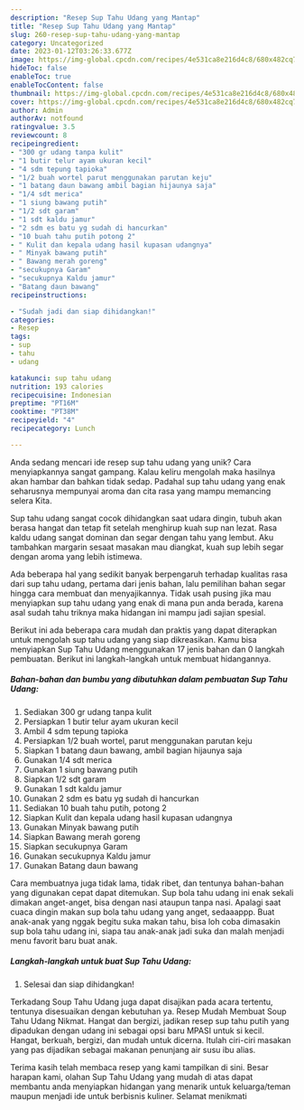 ```yaml
---
description: "Resep Sup Tahu Udang yang Mantap"
title: "Resep Sup Tahu Udang yang Mantap"
slug: 260-resep-sup-tahu-udang-yang-mantap
category: Uncategorized
date: 2023-01-12T03:26:33.677Z
image: https://img-global.cpcdn.com/recipes/4e531ca8e216d4c8/680x482cq70/sup-tahu-udang-foto-resep-utama.jpg
hideToc: false
enableToc: true
enableTocContent: false
thumbnail: https://img-global.cpcdn.com/recipes/4e531ca8e216d4c8/680x482cq70/sup-tahu-udang-foto-resep-utama.jpg
cover: https://img-global.cpcdn.com/recipes/4e531ca8e216d4c8/680x482cq70/sup-tahu-udang-foto-resep-utama.jpg
author: Admin
authorAv: notfound
ratingvalue: 3.5
reviewcount: 8
recipeingredient:
- "300 gr udang tanpa kulit"
- "1 butir telur ayam ukuran kecil"
- "4 sdm tepung tapioka"
- "1/2 buah wortel parut menggunakan parutan keju"
- "1 batang daun bawang ambil bagian hijaunya saja"
- "1/4 sdt merica"
- "1 siung bawang putih"
- "1/2 sdt garam"
- "1 sdt kaldu jamur"
- "2 sdm es batu yg sudah di hancurkan"
- "10 buah tahu putih potong 2"
- " Kulit dan kepala udang hasil kupasan udangnya"
- " Minyak bawang putih"
- " Bawang merah goreng"
- "secukupnya Garam"
- "secukupnya Kaldu jamur"
- "Batang daun bawang"
recipeinstructions:

- "Sudah jadi dan siap dihidangkan!"
categories:
- Resep
tags:
- sup
- tahu
- udang

katakunci: sup tahu udang 
nutrition: 193 calories
recipecuisine: Indonesian
preptime: "PT16M"
cooktime: "PT38M"
recipeyield: "4"
recipecategory: Lunch

---
```





Anda sedang mencari ide resep sup tahu udang yang unik? Cara menyiapkannya sangat gampang. Kalau keliru mengolah maka hasilnya akan hambar dan bahkan tidak sedap. Padahal sup tahu udang yang enak seharusnya mempunyai aroma dan cita rasa yang mampu memancing selera Kita.





Sup tahu udang sangat cocok dihidangkan saat udara dingin, tubuh akan berasa hangat dan tetap fit setelah menghirup kuah sup nan lezat. Rasa kaldu udang sangat dominan dan segar dengan tahu yang lembut. Aku tambahkan margarin sesaat masakan mau diangkat, kuah sup lebih segar dengan aroma yang lebih istimewa.

Ada beberapa hal yang sedikit banyak berpengaruh terhadap kualitas rasa dari sup tahu udang, pertama dari jenis bahan, lalu pemilihan bahan segar hingga cara membuat dan menyajikannya. Tidak usah pusing jika mau menyiapkan sup tahu udang yang enak di mana pun anda berada, karena asal sudah tahu triknya maka hidangan ini mampu jadi sajian spesial.






Berikut ini ada beberapa cara mudah dan praktis yang dapat diterapkan untuk mengolah sup tahu udang yang siap dikreasikan. Kamu bisa menyiapkan Sup Tahu Udang menggunakan 17 jenis bahan dan 0 langkah pembuatan. Berikut ini langkah-langkah untuk membuat hidangannya.

<!--inarticleads1-->

##### Bahan-bahan dan bumbu yang dibutuhkan dalam pembuatan Sup Tahu Udang:

1. Sediakan 300 gr udang tanpa kulit
1. Persiapkan 1 butir telur ayam ukuran kecil
1. Ambil 4 sdm tepung tapioka
1. Persiapkan 1/2 buah wortel, parut menggunakan parutan keju
1. Siapkan 1 batang daun bawang, ambil bagian hijaunya saja
1. Gunakan 1/4 sdt merica
1. Gunakan 1 siung bawang putih
1. Siapkan 1/2 sdt garam
1. Gunakan 1 sdt kaldu jamur
1. Gunakan 2 sdm es batu yg sudah di hancurkan
1. Sediakan 10 buah tahu putih, potong 2
1. Siapkan  Kulit dan kepala udang hasil kupasan udangnya
1. Gunakan  Minyak bawang putih
1. Siapkan  Bawang merah goreng
1. Siapkan secukupnya Garam
1. Gunakan secukupnya Kaldu jamur
1. Gunakan Batang daun bawang


Cara membuatnya juga tidak lama, tidak ribet, dan tentunya bahan-bahan yang digunakan cepat dapat ditemukan. Sup bola tahu udang ini enak sekali dimakan anget-anget, bisa dengan nasi ataupun tanpa nasi. Apalagi saat cuaca dingin makan sup bola tahu udang yang anget, sedaaappp. Buat anak-anak yang nggak begitu suka makan tahu, bisa loh coba dimasakin sup bola tahu udang ini, siapa tau anak-anak jadi suka dan malah menjadi menu favorit baru buat anak. 

<!--inarticleads2-->

##### Langkah-langkah untuk buat Sup Tahu Udang:


1. Selesai dan siap dihidangkan!

Terkadang Soup Tahu Udang juga dapat disajikan pada acara tertentu, tentunya disesuaikan dengan kebutuhan ya. Resep Mudah Membuat Soup Tahu Udang Nikmat. Hangat dan bergizi, jadikan resep sup tahu putih yang dipadukan dengan udang ini sebagai opsi baru MPASI untuk si kecil. Hangat, berkuah, bergizi, dan mudah untuk dicerna. Itulah ciri-ciri masakan yang pas dijadikan sebagai makanan penunjang air susu ibu alias. 

Terima kasih telah membaca resep yang kami tampilkan di sini. Besar harapan kami, olahan Sup Tahu Udang yang mudah di atas dapat membantu anda menyiapkan hidangan yang menarik untuk keluarga/teman maupun menjadi ide untuk berbisnis kuliner. Selamat menikmati
